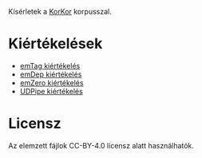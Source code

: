 Kísérletek a [KorKor](https://github.com/vadno/korkor_pilot) korpusszal.

# Kiértékelések
* [emTag kiértékelés](kiertekeles/emtag_eval)
* [emDep kiértékelés](kiertekeles/emdep_eval)
* [emZero kiértékelés](kiertekeles/emzero_eval)
* [UDPipe kiértékelés](kiertekeles/udpipe_eval)

# Licensz
Az elemzett fájlok CC-BY-4.0 licensz alatt használhatók.